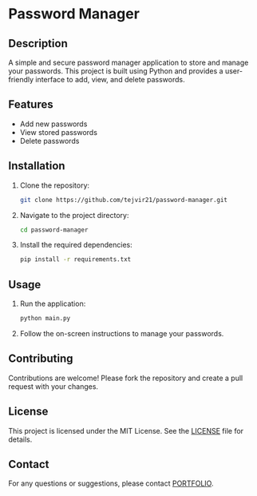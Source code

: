 # Password Manager

## Description
A simple and secure password manager application to store and manage your passwords. This project is built using Python and provides a user-friendly interface to add, view, and delete passwords.

## Features
- Add new passwords
- View stored passwords
- Delete passwords

## Installation
1. Clone the repository:
    ```bash
    git clone https://github.com/tejvir21/password-manager.git
    ```
2. Navigate to the project directory:
    ```bash
    cd password-manager
    ```
3. Install the required dependencies:
    ```bash
    pip install -r requirements.txt
    ```

## Usage
1. Run the application:
    ```bash
    python main.py
    ```
2. Follow the on-screen instructions to manage your passwords.

## Contributing
Contributions are welcome! Please fork the repository and create a pull request with your changes.

## License
This project is licensed under the MIT License. See the [LICENSE](LICENSE) file for details.

## Contact
For any questions or suggestions, please contact [PORTFOLIO](https://tejvir.netlify.app/).
